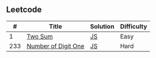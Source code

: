Leetcode
---

| # | Title | Solution | Difficulty |
| --- | --- | --- | --- |
|1|[Two Sum](https://leetcode.com/problems/two-sum/) | [JS](./solutions/233/233.js)| Easy |
|233|[Number of Digit One](https://leetcode.com/problems/number-of-digit-one/) | [JS](./solutions/233/233.js)| Hard |
